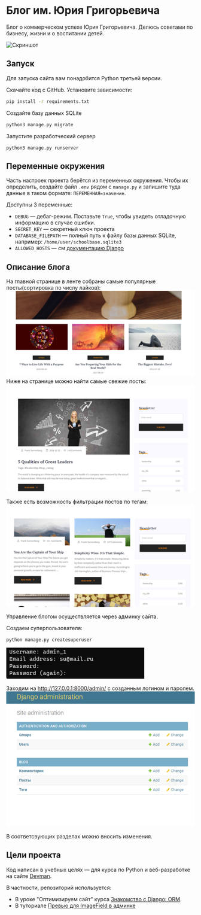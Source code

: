 # Блог им. Юрия Григорьевича

Блог о коммерческом успехе Юрия Григорьевича. Делюсь советами по бизнесу, жизни и о воспитании детей.

![Скриншот](screenshots/site.png)

## Запуск

Для запуска сайта вам понадобится Python третьей версии.

Скачайте код с GitHub. Установите зависимости:

```sh
pip install -r requirements.txt
```

Создайте базу данных SQLite

```sh
python3 manage.py migrate
```

Запустите разработческий сервер

```
python3 manage.py runserver
```

## Переменные окружения

Часть настроек проекта берётся из переменных окружения. Чтобы их определить, создайте файл `.env` рядом с `manage.py` и запишите туда данные в таком формате: `ПЕРЕМЕННАЯ=значение`.

Доступны 3 переменные:
- `DEBUG` — дебаг-режим. Поставьте `True`, чтобы увидеть отладочную информацию в случае ошибки.
- `SECRET_KEY` — секретный ключ проекта
- `DATABASE_FILEPATH` — полный путь к файлу базы данных SQLite, например: `/home/user/schoolbase.sqlite3`
- `ALLOWED_HOSTS` — см [документацию Django](https://docs.djangoproject.com/en/3.1/ref/settings/#allowed-hosts)


## Описание блога

На главной странице в ленте собраны самые популярные посты(сортировка по числу лайков):
![Самые популярные](screenshots/most_popular_posts.png)
Ниже на странице можно найти самые свежие посты:
![Самые свежие](https://github.com/atskayasatana/sensive-blog/blob/f478efc050287feef76e209f054b909985d8537d/screenshots/the%20freshest%20posts.png)
 
 Также есть возможность фильтрации постов по тегам:
 ![Теги](https://github.com/atskayasatana/sensive-blog/blob/f478efc050287feef76e209f054b909985d8537d/screenshots/tags.png)
 
 Управление блогом осуществляется через админку сайта.
 
 Создаем суперпользователя:
 ```
 python manage.py createsuperuser 
 ```
 ![Суперпользователь](https://github.com/atskayasatana/sensive-blog/blob/4584fca93c4363b134ea7a3e4c4ccb0ffb036215/screenshots/superuser_create.png)

Заходим на http://127.0.0.1:8000/admin/ с созданным логином и паролем.
![Админка](https://github.com/atskayasatana/sensive-blog/blob/4584fca93c4363b134ea7a3e4c4ccb0ffb036215/screenshots/admin_main.png)

В соответсвующих разделах можно вносить изменения.


## Цели проекта

Код написан в учебных целях — для курса по Python и веб-разработке на сайте [Devman](https://dvmn.org).

В частности, репозиторий используется:

- В уроке "Оптимизируем сайт" курса [Знакомство с Django: ORM](https://dvmn.org/modules/django-orm/).
- В туториале [Превью для ImageField в админке](https://devman.org/encyclopedia/django/how-to-setup-image-preview/)
